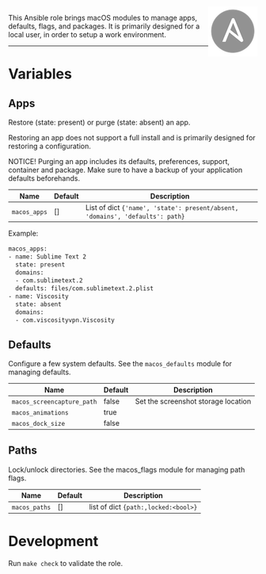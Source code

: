 
<img alt="Ansible Logo" src="ansible-logo.png" align="right" />

This Ansible role brings macOS modules to manage apps, defaults, flags, and packages.
It is primarily designed for a local user, in order to setup a work environment.

---

Variables
=========

Apps
----

Restore (state: present) or purge (state: absent) an app.

Restoring an app does not support a full install and is primarily designed for restoring a configuration.

NOTICE! Purging an app includes its defaults, preferences, support, container and package. Make sure to have a backup of your application defaults beforehands.

| Name | Default | Description |
|------|---------|-------------|
| `macos_apps` | [] | List of dict `{'name', 'state': present/absent, 'domains', 'defaults': path}` |

Example:

	macos_apps:
	- name: Sublime Text 2
	  state: present
	  domains:
	  - com.sublimetext.2
	  defaults: files/com.sublimetext.2.plist
	- name: Viscosity
	  state: absent
	  domains:
	  - com.viscosityvpn.Viscosity

Defaults
--------

Configure a few system defaults.
See the `macos_defaults` module for managing defaults.

| Name | Default | Description |
|------|---------|-------------|
| `macos_screencapture_path` | false | Set the screenshot storage location |
| `macos_animations` | true ||
| `macos_dock_size` | false ||


Paths
-----

Lock/unlock directories.
See the macos_flags module for managing path flags.

| Name | Default | Description |
|------|---------|-------------|
| `macos_paths` | [] | list of dict `{path:,locked:<bool>}` |

Development
===========

Run `make check` to validate the role.

